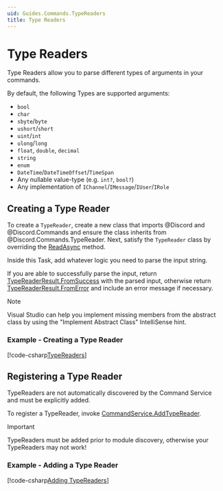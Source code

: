 ```yaml
---
uid: Guides.Commands.TypeReaders
title: Type Readers
---
```


# Type Readers

Type Readers allow you to parse different types of arguments in
your commands.

By default, the following Types are supported arguments:

* `bool`
* `char`
* `sbyte`/`byte`
* `ushort`/`short`
* `uint`/`int`
* `ulong`/`long`
* `float`, `double`, `decimal`
* `string`
* `enum`
* `DateTime`/`DateTimeOffset`/`TimeSpan`
* Any nullable value-type (e.g. `int?`, `bool?`)
* Any implementation of `IChannel`/`IMessage`/`IUser`/`IRole`

## Creating a Type Reader

To create a `TypeReader`, create a new class that imports @Discord and
@Discord.Commands and ensure the class inherits from
@Discord.Commands.TypeReader. Next, satisfy the `TypeReader` class by
overriding the [ReadAsync] method.

Inside this Task, add whatever logic you need to parse the input
string.

If you are able to successfully parse the input, return
[TypeReaderResult.FromSuccess] with the parsed input, otherwise return
[TypeReaderResult.FromError] and include an error message if
necessary.

> [!NOTE]
> Visual Studio can help you implement missing members
> from the abstract class by using the "Implement Abstract Class"
> IntelliSense hint.

[TypeReaderResult]: xref:Discord.Commands.TypeReaderResult
[TypeReaderResult.FromSuccess]: xref:Discord.Commands.TypeReaderResult.FromSuccess*
[TypeReaderResult.FromError]: xref:Discord.Commands.TypeReaderResult.FromError*
[ReadAsync]: xref:Discord.Commands.TypeReader.ReadAsync*

### Example - Creating a Type Reader

[!code-csharp[TypeReaders](samples/typereaders/typereader.cs)]

## Registering a Type Reader

TypeReaders are not automatically discovered by the Command Service
and must be explicitly added.

To register a TypeReader, invoke [CommandService.AddTypeReader].

> [!IMPORTANT]
> TypeReaders must be added prior to module discovery, otherwise your
> TypeReaders may not work!

[CommandService.AddTypeReader]: xref:Discord.Commands.CommandService.AddTypeReader*

### Example - Adding a Type Reader

[!code-csharp[Adding TypeReaders](samples/typereaders/typereader-register.cs)]